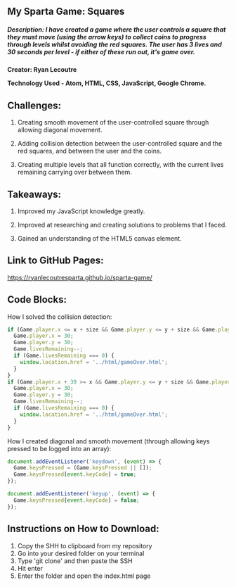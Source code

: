 ## My Sparta Game: Squares

##### Description: I have created a game where the user controls a square that they must move (using the arrow keys) to collect coins to progress through levels whilst avoiding the red squares. The user has 3 lives and 30 seconds per level - if either of these run out, it's game over.
**Creator: Ryan Lecoutre**

**Technology Used - Atom, HTML, CSS, JavaScript, Google Chrome.**

## Challenges:

1. Creating smooth movement of the user-controlled square through allowing diagonal movement.

2. Adding collision detection between the user-controlled square and the red squares, and between the user and the coins.

3. Creating multiple levels that all function correctly, with the current lives remaining carrying over between them.

## Takeaways:

1. Improved my JavaScript knowledge greatly.

2. Improved at researching and creating solutions to problems that I faced.

3. Gained an understanding of the HTML5 canvas element.

## Link to GitHub Pages:

https://ryanlecoutresparta.github.io/sparta-game/

## Code Blocks:

How I solved the collision detection:

```JavaScript
if (Game.player.x <= x + size && Game.player.y <= y + size && Game.player.y + 30 >= y && Game.player.x >= x){
  Game.player.x = 30;
  Game.player.y = 30;
  Game.livesRemaining--;
  if (Game.livesRemaining === 0) {
    window.location.href = '../html/gameOver.html';
  }
}
if (Game.player.x + 30 >= x && Game.player.y <= y + size && Game.player.y + 30 >= y && Game.player.x + 30 <= x + size){
  Game.player.x = 30;
  Game.player.y = 30;
  Game.livesRemaining--;
  if (Game.livesRemaining === 0) {
    window.location.href = '../html/gameOver.html';
  }
}
```

How I created diagonal and smooth movement (through allowing keys pressed to be logged into an array):

```JavaScript
document.addEventListener('keydown', (event) => {
  Game.keysPressed = (Game.keysPressed || []);
  Game.keysPressed[event.keyCode] = true;
});

document.addEventListener('keyup', (event) => {
  Game.keysPressed[event.keyCode] = false;
});
```

## Instructions on How to Download:

1. Copy the SHH to clipboard from my repository
2. Go into your desired folder on your terminal
3. Type 'git clone' and then paste the SSH
4. Hit enter
5. Enter the folder and open the index.html page
